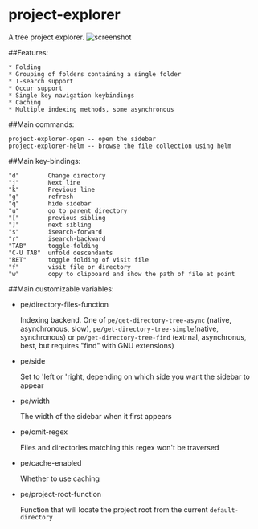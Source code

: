 # project-explorer
A tree project explorer.
![screenshot](https://github.com/sabof/project-explorer/raw/master/screenshot.png)

##Features:

    * Folding
    * Grouping of folders containing a single folder
    * I-search support
    * Occur support
    * Single key navigation keybindings
    * Caching
    * Multiple indexing methods, some asynchronous

##Main commands:

    project-explorer-open -- open the sidebar
    project-explorer-helm -- browse the file collection using helm

##Main key-bindings:

    "d"        Change directory
    "j"        Next line
    "k"        Previous line
    "g"        refresh
    "q"        hide sidebar
    "u"        go to parent directory
    "["        previous sibling
    "]"        next sibling
    "s"        isearch-forward
    "r"        isearch-backward
    "TAB"      toggle-folding
    "C-U TAB"  unfold descendants
    "RET"      toggle folding of visit file
    "f"        visit file or directory
    "w"        copy to clipboard and show the path of file at point

##Main customizable variables:

* pe/directory-files-function

   Indexing backend. One of `pe/get-directory-tree-async` (native, asynchronous,
   slow), `pe/get-directory-tree-simple`(native, synchronous) or
   `pe/get-directory-tree-find` (extrnal, asynchronus, best, but requires "find"
   with GNU extensions)

* pe/side

   Set to 'left or 'right, depending on which side you want the sidebar to appear

* pe/width

   The width of the sidebar when it first appears

* pe/omit-regex

   Files and directories matching this regex won't be traversed

* pe/cache-enabled

   Whether to use caching

* pe/project-root-function

   Function that will locate the project root from the current
   `default-directory`
